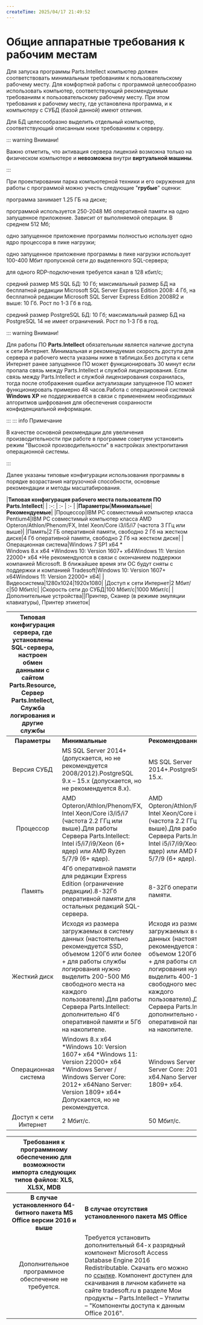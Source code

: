 ```yaml
---
createTime: 2025/04/17 21:49:52
---
```

# Общие аппаратные требования к рабочим местам

Для запуска программы Parts.Intellect компьютер должен соответствовать минимальным требованиям к пользовательскому рабочему месту. Для комфортной работы с программой целесообразно использовать компьютер, соответствующий рекомендуемым требованиям к пользовательскому рабочему месту. При этом требования к рабочему месту, где установлена программа, и к компьютеру с СУБД (базой данной) имеют отличия.

Для БД целесообразно выделить отдельный компьютер, соответствующий описанным ниже требованиям к серверу.

::: warning Внимани!

Важно отметить, что активация сервера лицензий возможна только на физическом компьютере и **невозможна** внутри **виртуальной машины**.

:::

При проектировании парка компьютерной техники и его окружения для работы с программой можно учесть следующие "**грубые**" оценки:

программа занимает 1.25 ГБ на диске;

программой используется 250-2048 Мб оперативной памяти на одно запущенное приложение. Зависит от выполняемой операции. В среднем 512 Мб;

одно запущенное приложение программы полностью использует одно ядро процессора в пике нагрузки;

одно запущенное приложение программы в пике нагрузки использует 100-400 Мбит пропускной сети до выделенного SQL-сервера;

для одного RDP-подключения требуется канал в 128 кбит/с;

средний размер MS SQL БД: 10 Гб; максимальный размер БД на бесплатной редакции Microsoft SQL Server Express Edition 2008: 4 Гб, на бесплатной редакции Microsoft SQL Server Express Edition 2008R2 и выше: 10 Гб. Рост по 1-3 Гб в год.

средний размер PostgreSQL БД: 10 Гб; максимальный размер БД на PostgreSQL 14 не имеет ограничений. Рост по 1-3 Гб в год.

::: warning Внимани!

Для работы ПО **Parts.Intellect** обязательным является наличие доступа к сети Интернет. Минимальная и рекомендуемая скорость доступа для сервера и рабочего места указаны ниже в таблицах.Без доступа к сети Интернет ранее запущенное ПО может функционировать 30 минут если пропала связь между Parts.Intellect и службой лицензирования. Если связь между Parts.Intellect и службой лицензирования сохранилась, тогда после отображения ошибки актуализации запущенное ПО может функционировать примерно 48 часов.Работа с операционной системой **Windows XP** не поддерживается в связи с применением необходимых алгоритмов шифрования для обеспечения сохранности конфиденциальной информации.

:::
::: info Примечание

В качестве основной рекомендации для увеличения производительности при работе в программе советуем установить режим "Высокой производительности" в настройках электропитания операционной системы.

:::

Далее указаны типовые конфигурации использования программы в порядке возрастания нагрузочной способности, основные рекомендации и методы масштабирования.

|**Типовая конфигурация рабочего места пользователя ПО Parts.Intellect**|
| :-: | :- | :- |
|**Параметры**|**Минимальные**|**Рекомендуемые**|
|Процессор|IBM PC совместимый компьютер класса Pentium4|IBM PC совместимый компьютер класса AMD Opteron/Athlon/Phenom/FX, Intel Xeon/Core i3/i5/i7 (частота 3 ГГц или выше)|
|Память|2 ГБ оперативной памяти, свободно 2 Гб на жестком диске|4 Гб оперативной памяти, свободно 2 Гб на жестком диске|
|Операционная система|Windows 7 SP1 x64 \*<br>Windows 8.х x64 \*Windows 10: Version 1607+ x64Windows 11: Version 22000+ х64 \*Не рекомендуются в связи с окончанием поддержки компанией Microsoft. В ближайшее время эти ОС будут сняты с поддержки и компанией Tradesoft|Windows 10: Version 1607+ х64Windows 11: Version 22000+ х64|
|Видеосистема|1280х1024|1920х1080|
|Доступ к сети Интернет|2 Мбит/с|50 Мбит/с|
|Скорость сети до СУБД|100 Мбит/c|1000 Мбит/с|
|Дополнительные устройства||Принтер, Сканер (в режиме эмуляции клавиатуры), Принтер этикеток|

|**Типовая конфигурация сервера, где установлены SQL-сервера, настроен обмен данными с сайтом Parts.Resource, Сервер** **Parts.Intellect, Служба логирования и другие службы**|||
| :-: | :- | :- |
|**Параметры**|**Минимальные**|**Рекомендованные**|
|Версия СУБД|MS SQL Server 2014+ (допускается, но не рекомендуется 2008/2012).PostgreSQL 9.х – 15.x (допускается, но не рекомендуется 8.х).|MS SQL Server 2014+.PostgreSQL 9.х – 15.x.|
|Процессор|AMD Opteron/Athlon/Phenom/FX, Intel Xeon/Core i3/i5/i7 (частота 2.2 ГГц или выше).Для работы Сервера Parts.Intellect: Intel i5/i7/i9/Xeon (6+ ядер) или AMD Ryzen 5/7/9 (6+ ядер).|AMD Opteron/Athlon/Phenom/FX, Intel Xeon/Core i3/i5/i7 (частота 2.2 ГГц или выше).Для работы Сервера Parts.Intellect: Intel i5/i7/i9/Xeon (6+ ядер) или AMD Ryzen 5/7/9 (6+ ядер).|
|Память|4Гб оперативной памяти для редакции Express Edition (ограничение редакции).8-32Гб оперативной памяти для остальных редакций SQL-сервера.|8-32Гб оперативной памяти.|
|Жесткий диск|Исходя из размера загружаемых в систему данных (настоятельно рекомендуется SSD, объемом 120Гб или более + для работы службы логирования нужно выделить 200-500 Мб свободного места на каждого пользователя).Для работы Сервера Parts.Intellect: дополнительно 4Гб оперативной памяти и 5Гб на накопителе.|Исходя из размера загружаемых в систему данных (настоятельно рекомендуется SSD, объемом 120Гб или более + для работы службы логирования нужно выделить 400-1000 Мб свободного места на каждого пользователя).Для работы Сервера Parts.Intellect: дополнительно 4Гб оперативной памяти и 5Гб на накопителе.|
|Операционная система|Windows 8.х х64 \*Windows 10: Version 1607+ х64 \*Windows 11: Version 22000+ х64 \*Windows Server / Windows Server Core: 2012+ х64Nano Server: Version 1809+ х64\* Допускается, но не рекомендуется.|Windows Server / Windows Server Core: 2016+ х64.Nano Server: Version 1809+ х64.|
|Доступ к сети Интернет|2 Мбит/с.|50 Мбит/с.|

|**Требования к программному обеспечению для возможности импорта следующих типов файлов: XLS, XLSX, MDB**||
| :-: | :- |
|**В случае установленного 64-битного пакета MS Office версии 2016 и выше**|**В случае отсутствия установленного пакета MS Office**|
|Дополнительное программное обеспечение не требуется.|Требуется установить дополнительный 64-х разрядный компонент Microsoft Access Database Engine 2016 Redistributable. Скачать его можно по [ссылке](https://www.microsoft.com/ru-RU/download/details.aspx?id=54920). Компонент доступен для скачивания в личном кабинете на сайте tradesoft.ru в разделе Мои продукты – Parts.Intellect – Утилиты – "Компоненты доступа к данным Office 2016".|